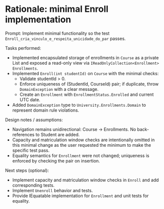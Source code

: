 # Rationale: minimal Enroll implementation

Prompt: Implement minimal functionality so the test `Enroll_cria_vinculo_e_respeita_unicidade_do_par` passes.

Tasks performed:
- Implemented encapsulated storage of enrollments in `Course` as a private List<Enrollment> and exposed a read-only view via `IReadOnlyCollection<Enrollment> Enrollments`.
- Implemented `Enroll(int studentId)` on `Course` with the minimal checks:
  - Validate studentId > 0.
  - Enforce uniqueness of (StudentId, CourseId) pair; if duplicate, throw `DomainException` with a clear message.
  - Create an `Enrollment` with `EnrollmentStatus.Enrolled` and current UTC date.
- Added `DomainException` type to `University.Enrollments.Domain` to represent domain rule violations.

Design notes / assumptions:
- Navigation remains unidirectional: Course -> Enrollments. No back-references to Student are added.
- Capacity and matriculation window checks are intentionally omitted in this minimal change as the user requested the minimum to make the specific test pass.
- Equality semantics for `Enrollment` were not changed; uniqueness is enforced by checking the pair on insertion.

Next steps (optional):
- Implement capacity and matriculation window checks in `Enroll` and add corresponding tests.
- Implement `Unenroll` behavior and tests.
- Provide IEquatable implementation for `Enrollment` and unit tests for equality.
